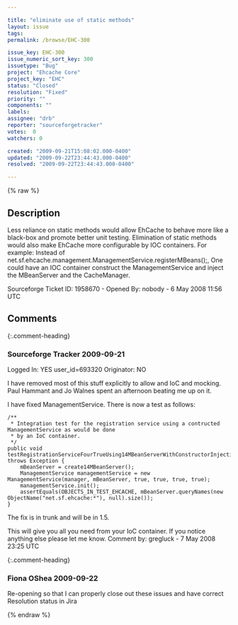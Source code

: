 ```yaml
---

title: "eliminate use of static methods"
layout: issue
tags: 
permalink: /browse/EHC-300

issue_key: EHC-300
issue_numeric_sort_key: 300
issuetype: "Bug"
project: "Ehcache Core"
project_key: "EHC"
status: "Closed"
resolution: "Fixed"
priority: ""
components: ""
labels: 
assignee: "drb"
reporter: "sourceforgetracker"
votes:  0
watchers: 0

created: "2009-09-21T15:08:02.000-0400"
updated: "2009-09-22T23:44:43.000-0400"
resolved: "2009-09-22T23:44:43.000-0400"

---
```




{% raw %}



## Description

<div markdown="1" class="description">

Less reliance on static methods would allow EhCache to behave more like a black-box and promote better unit testing. Elimination of static methods would also make EhCache more configurable by IOC containers.
For example:
Instead of net.sf.ehcache.management.ManagementService.registerMBeans();,
One could have an IOC container construct the ManagementService and inject the MBeanServer and the CacheManager.

Sourceforge Ticket ID: 1958670 - Opened By: nobody - 6 May 2008 11:56 UTC

</div>

## Comments


{:.comment-heading}
### **Sourceforge Tracker** <span class="date">2009-09-21</span>

<div markdown="1" class="comment">

Logged In: YES 
user\_id=693320
Originator: NO

I have removed most of this stuff explicitly to allow and IoC and mocking. Paul Hammant and Jo Walnes spent an afternoon beating me up on it.

I have fixed ManagementService. There is now a test as follows:


    /**
     * Integration test for the registration service using a contructed ManagementService as would be done
     * by an IoC container.
     */
    public void testRegistrationServiceFourTrueUsing14MBeanServerWithConstructorInjection() throws Exception {
        mBeanServer = create14MBeanServer();
        ManagementService managementService = new ManagementService(manager, mBeanServer, true, true, true, true);
        managementService.init();
        assertEquals(OBJECTS_IN_TEST_EHCACHE, mBeanServer.queryNames(new ObjectName("net.sf.ehcache:*"), null).size());
    }

The fix is in trunk and will be in 1.5.

This will give you all you need from your IoC container. If you notice anything else please let me know.
Comment by: gregluck - 7 May 2008 23:25 UTC

</div>


{:.comment-heading}
### **Fiona OShea** <span class="date">2009-09-22</span>

<div markdown="1" class="comment">

Re-opening so that I can properly close out these issues and have correct Resolution status in Jira

</div>



{% endraw %}
